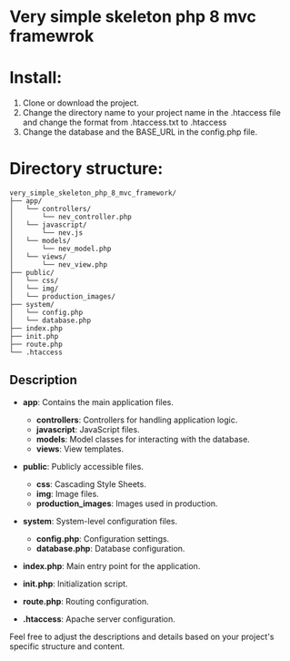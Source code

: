 # Very simple skeleton php 8 mvc framewrok

# Install:
1. Clone or download the project.
2. Change the directory name to your project name in the .htaccess file and change the format from .htaccess.txt to .htaccess
3. Change the database and the BASE_URL in the config.php file.

# Directory structure:

```
very_simple_skeleton_php_8_mvc_framework/ 
├── app/ 
│   └── controllers/ 
│       └── nev_controller.php
│   └── javascript/
│       └── nev.js 
│   └── models/ 
│       └── nev_model.php 
│   └── views/ 
│       └── nev_view.php 
├── public/ 
│   └── css/ 
│   └── img/ 
│   └── production_images/ 
├── system/ 
│   └── config.php 
│   └── database.php 
├── index.php 
├── init.php 
├── route.php 
└── .htaccess
```
## Description

- **app**: Contains the main application files.
  - **controllers**: Controllers for handling application logic.
  - **javascript**: JavaScript files.
  - **models**: Model classes for interacting with the database.
  - **views**: View templates.

- **public**: Publicly accessible files.
  - **css**: Cascading Style Sheets.
  - **img**: Image files.
  - **production_images**: Images used in production.

- **system**: System-level configuration files.
  - **config.php**: Configuration settings.
  - **database.php**: Database configuration.

- **index.php**: Main entry point for the application.
- **init.php**: Initialization script.
- **route.php**: Routing configuration.
- **.htaccess**: Apache server configuration.

Feel free to adjust the descriptions and details based on your project's specific structure and content.

